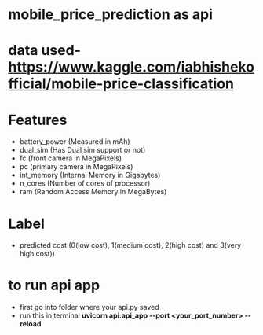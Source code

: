 # mobile_price_prediction as api

# data used- https://www.kaggle.com/iabhishekofficial/mobile-price-classification 

# Features
 - battery_power (Measured in mAh)
 - dual_sim (Has Dual sim support or not)
 - fc (front camera in MegaPixels)
 - pc (primary camera in MegaPixels)
 - int_memory (Internal Memory in Gigabytes)
 - n_cores (Number of cores of processor)
 - ram (Random Access Memory in MegaBytes)
 
 # Label
  - predicted cost (0(low cost), 1(medium cost), 2(high cost) and 3(very high cost))
 # to run api app
  - first go into folder where your api.py saved
  - run this in terminal **uvicorn api:api_app --port <your_port_number> --reload**
